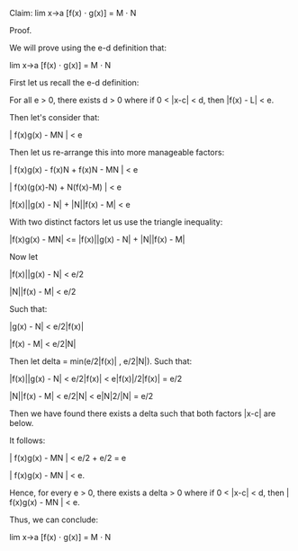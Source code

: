Claim: lim x->a \[f(x) ⋅ g(x)] = M ⋅ N

Proof.



We will prove using the e-d definition that:

lim x->a \[f(x) ⋅ g(x)] = M ⋅ N



First let us recall the e-d definition:

For all e > 0, there exists d > 0 where if 0 < |x-c| < d, then |f(x) - L| < e.



Then let's consider that:

| f(x)g(x) - MN | < e



Then let us re-arrange this into more manageable factors:

| f(x)g(x) - f(x)N + f(x)N - MN | < e

| f(x)(g(x)-N) + N(f(x)-M) | < e

|f(x)||g(x) - N| + |N||f(x) - M| < e



With two distinct factors let us use the triangle inequality:

|f(x)g(x) - MN| <= |f(x)||g(x) - N| + |N||f(x) - M|



Now let

|f(x)||g(x) - N| < e/2

|N||f(x) - M| < e/2



Such that:

|g(x) - N| < e/2|f(x)|

|f(x) - M| < e/2|N|



Then let delta = min(e/2|f(x)| , e/2|N|). Such that:



|f(x)||g(x) - N| < e/2|f(x)| < e|f(x)|/2|f(x)| = e/2

|N||f(x) - M| < e/2|N| < e|N|2/|N| = e/2



Then we have found there exists a delta such that both factors |x-c| are below.

It follows:

| f(x)g(x) - MN | < e/2 + e/2 = e

| f(x)g(x) - MN | < e.



Hence, for every e > 0, there exists a delta > 0 where if 0 < |x-c| < d, then | f(x)g(x) - MN | < e.

Thus, we can conclude: 

lim x->a \[f(x) ⋅ g(x)] = M ⋅ N


